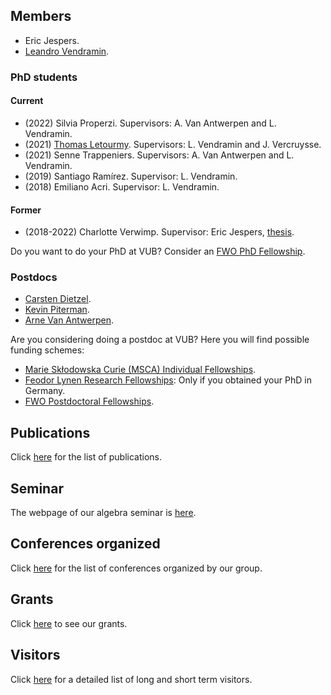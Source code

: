 ## Members

* Eric Jespers.
* [Leandro Vendramin](https://leandrovendramin.org/).

### PhD students

#### Current

* (2022) Silvia Properzi. Supervisors: A. Van Antwerpen and L. Vendramin. 
* (2021) [Thomas Letourmy](https://sites.google.com/view/thomas-letourmy/home). Supervisors: L. Vendramin and J. Vercruysse. 
* (2021) Senne Trappeniers. Supervisors: A. Van Antwerpen and L. Vendramin.
* (2019) Santiago Ramírez. Supervisor: L. Vendramin.
* (2018) Emiliano Acri. Supervisor: L. Vendramin. 

#### Former

* (2018-2022) Charlotte Verwimp. Supervisor: Eric Jespers, [thesis](https://leandrovendramin.org/files/verwimp.pdf).

Do you want to do your PhD at VUB? Consider an [FWO PhD Fellowship](https://www.fwo.be/en/fellowships-funding/phd-fellowships/). 

### Postdocs

* [Carsten Dietzel](https://sites.google.com/view/carstendietzel/startseite?pli=1).
* [Kevin Piterman](http://mate.dm.uba.ar/~kpiterman/).
* [Arne Van Antwerpen](https://vanantwerpen.github.io/).

Are you considering doing a postdoc at VUB? Here you will find possible funding schemes: 

* [Marie Skłodowska Curie (MSCA) Individual Fellowships](https://marie-sklodowska-curie-actions.ec.europa.eu/actions/postdoctoral-fellowships).
* [Feodor Lynen Research Fellowships](https://www.humboldt-foundation.de/en/apply/sponsorship-programmes/feodor-lynen-research-fellowship): Only if you obtained your PhD in Germany.
* [FWO Postdoctoral Fellowships](https://www.fwo.be/en/fellowships-funding/postdoctoral-fellowships/).

## Publications

Click [here](publications.md) for the list of publications.

## Seminar 

The webpage of our algebra seminar is [here](QA.md). 

## Conferences organized 

Click [here](conferences.md) for the list of conferences organized by our group. 

## Grants 

Click [here](grants.md) to see our grants. 

## Visitors

Click [here](visitors.md) for a detailed list of long and short term visitors. 

